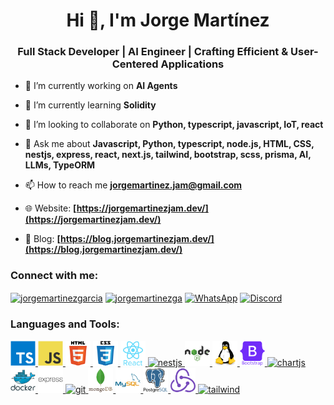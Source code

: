 <h1 align="center">Hi 👋, I'm Jorge Martínez</h1>
<h3 align="center">Full Stack Developer | AI Engineer | Crafting Efficient & User-Centered Applications</h3>

- 🔭 I’m currently working on **AI Agents**

- 🌱 I’m currently learning **Solidity**

- 💞️ I’m looking to collaborate on **Python, typescript, javascript, IoT, react**

- 💬 Ask me about **Javascript, Python, typescript, node.js, HTML, CSS, nestjs, express, react, next.js, tailwind, bootstrap, scss, prisma, AI, LLMs, TypeORM**

- 📫 How to reach me **jorgemartinez.jam@gmail.com**

- 🌐 Website: **[https://jorgemartinezjam.dev/](https://jorgemartinezjam.dev/)**
  
- 📰 Blog: **[https://blog.jorgemartinezjam.dev/](https://blog.jorgemartinezjam.dev/)**


<h3 align="left">Connect with me:</h3>
<p align="left">
<a href="https://linkedin.com/in/jorgemartinezgarcia" target="blank"><img align="center" src="https://raw.githubusercontent.com/rahuldkjain/github-profile-readme-generator/master/src/images/icons/Social/linked-in-alt.svg" alt="jorgemartinezgarcia" height="30" width="40" /></a>
<a href="https://x.com/jorgemartinezga" target="blank"><img align="center" src="https://raw.githubusercontent.com/rahuldkjain/github-profile-readme-generator/master/src/images/icons/Social/twitter.svg" alt="jorgemartinezga" height="30" width="40" /></a>
<a href="https://wa.me/5491172363748?text=Hi%20How%20are%20you%20?" target="blank"><img align="center" src="https://upload.wikimedia.org/wikipedia/commons/6/6b/WhatsApp.svg" alt="WhatsApp" height="30" width="40"/></a>
<a href="https://discord.gg/U8cTXEKPHN" target="blank"><img align="center" src="https://cdn.jsdelivr.net/npm/simple-icons@v5/icons/discord.svg" alt="Discord" height="30" width="40" /></a>
</p>

<h3 align="left">Languages and Tools:</h3>
<p align="left">
  <a href="https://www.typescriptlang.org/" target="_blank" rel="noreferrer">
    <img src="https://raw.githubusercontent.com/devicons/devicon/master/icons/typescript/typescript-original.svg" alt="typescript" width="40" height="40"/>
  </a>
  <a href="https://developer.mozilla.org/en-US/docs/Web/JavaScript" target="_blank" rel="noreferrer">
    <img src="https://raw.githubusercontent.com/devicons/devicon/master/icons/javascript/javascript-original.svg" alt="javascript" width="40" height="40"/>
  </a>
  <a href="https://www.w3.org/html/" target="_blank" rel="noreferrer">
    <img src="https://raw.githubusercontent.com/devicons/devicon/master/icons/html5/html5-original-wordmark.svg" alt="html5" width="40" height="40"/>
  </a>
  <a href="https://www.w3schools.com/css/" target="_blank" rel="noreferrer">
    <img src="https://raw.githubusercontent.com/devicons/devicon/master/icons/css3/css3-original-wordmark.svg" alt="css3" width="40" height="40"/>
  </a>
  <a href="https://reactjs.org/" target="_blank" rel="noreferrer">
    <img src="https://raw.githubusercontent.com/devicons/devicon/master/icons/react/react-original-wordmark.svg" alt="react" width="40" height="40"/>
  </a>
<a href="https://nestjs.com/" target="_blank" rel="noreferrer">
  <img src="https://nestjs.com/img/logo-small.svg" alt="nestjs" width="40" height="40"/>
</a>

  <a href="https://nodejs.org" target="_blank" rel="noreferrer">
    <img src="https://raw.githubusercontent.com/devicons/devicon/master/icons/nodejs/nodejs-original-wordmark.svg" alt="nodejs" width="40" height="40"/>
  </a>
  <a href="https://www.linux.org/" target="_blank" rel="noreferrer">
    <img src="https://raw.githubusercontent.com/devicons/devicon/master/icons/linux/linux-original.svg" alt="linux" width="40" height="40"/>
  </a>
  <a href="https://getbootstrap.com" target="_blank" rel="noreferrer">
    <img src="https://raw.githubusercontent.com/devicons/devicon/master/icons/bootstrap/bootstrap-plain-wordmark.svg" alt="bootstrap" width="40" height="40"/>
  </a>
  <a href="https://www.chartjs.org" target="_blank" rel="noreferrer">
    <img src="https://www.chartjs.org/media/logo-title.svg" alt="chartjs" width="40" height="40"/>
  </a>
  <a href="https://www.docker.com/" target="_blank" rel="noreferrer">
    <img src="https://raw.githubusercontent.com/devicons/devicon/master/icons/docker/docker-original-wordmark.svg" alt="docker" width="40" height="40"/>
  </a>
  <a href="https://expressjs.com" target="_blank" rel="noreferrer">
    <img src="https://raw.githubusercontent.com/devicons/devicon/master/icons/express/express-original-wordmark.svg" alt="express" width="40" height="40"/>
  </a>
  <a href="https://git-scm.com/" target="_blank" rel="noreferrer">
    <img src="https://www.vectorlogo.zone/logos/git-scm/git-scm-icon.svg" alt="git" width="40" height="40"/>
  </a>
  <a href="https://www.mongodb.com/" target="_blank" rel="noreferrer">
    <img src="https://raw.githubusercontent.com/devicons/devicon/master/icons/mongodb/mongodb-original-wordmark.svg" alt="mongodb" width="40" height="40"/>
  </a>
  <a href="https://www.mysql.com/" target="_blank" rel="noreferrer">
    <img src="https://raw.githubusercontent.com/devicons/devicon/master/icons/mysql/mysql-original-wordmark.svg" alt="mysql" width="40" height="40"/>
  </a>
  <a href="https://www.postgresql.org" target="_blank" rel="noreferrer">
    <img src="https://raw.githubusercontent.com/devicons/devicon/master/icons/postgresql/postgresql-original-wordmark.svg" alt="postgresql" width="40" height="40"/>
  </a>
  <a href="https://redux.js.org" target="_blank" rel="noreferrer">
    <img src="https://raw.githubusercontent.com/devicons/devicon/master/icons/redux/redux-original.svg" alt="redux" width="40" height="40"/>
  </a>
  <a href="https://tailwindcss.com/" target="_blank" rel="noreferrer">
    <img src="https://www.vectorlogo.zone/logos/tailwindcss/tailwindcss-icon.svg" alt="tailwind" width="40" height="40"/>
  </a>
</p>

